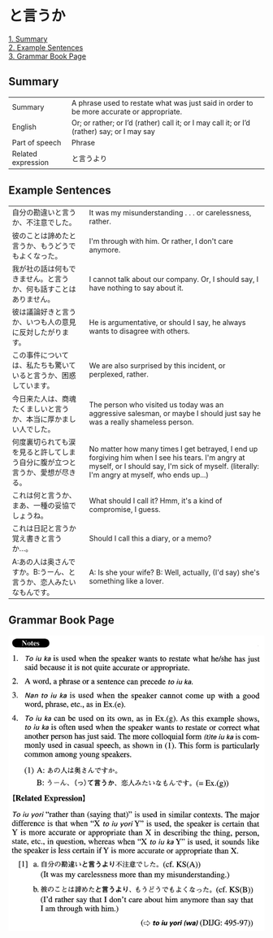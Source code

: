 # と言うか

[1. Summary](#summary)<br>
[2. Example Sentences](#example-sentences)<br>
[3. Grammar Book Page](#grammar-book-page)<br>


## Summary

<table><tr>   <td>Summary</td>   <td>A phrase used to restate what was just said in order to be more accurate or appropriate.</td></tr><tr>   <td>English</td>   <td>Or; or rather; or I’d (rather) call it; or I may call it; or I’d (rather) say; or I may say</td></tr><tr>   <td>Part of speech</td>   <td>Phrase</td></tr><tr>   <td>Related expression</td>   <td>と言うより</td></tr></table>

## Example Sentences

<table><tr>   <td>自分の勘違いと言うか、不注意でした。</td>   <td>It was my misunderstanding . . . or carelessness, rather.</td></tr><tr>   <td>彼のことは諦めたと言うか、もうどうでもよくなった。</td>   <td>I'm through with him. Or rather, I don't care anymore.</td></tr><tr>   <td>我が社の話は何もできません。と言うか、何も話すことはありません。</td>   <td>I cannot talk about our company. Or, I should say, I have nothing to say about it.</td></tr><tr>   <td>彼は議論好きと言うか、いつも人の意見に反対したがります。</td>   <td>He is argumentative, or should I say, he always wants to disagree with others.</td></tr><tr>   <td>この事件については、私たちも驚いていると言うか、困惑しています。</td>   <td>We are also surprised by this incident, or perplexed, rather.</td></tr><tr>   <td>今日来た人は、商魂たくましいと言うか、本当に厚かましい人でした。</td>   <td>The person who visited us today was an aggressive salesman, or maybe I should just say he was a really shameless person.</td></tr><tr>   <td>何度裏切られても涙を見ると許してしまう自分に腹が立つと言うか、愛想が尽きる。</td>   <td>No matter how many times I get betrayed, I end up forgiving him when I see his tears. I'm angry at myself, or I should say, I'm sick of myself. (literally: I'm angry at myself, who ends up...)</td></tr><tr>   <td>これは何と言うか、まあ、一種の妥協でしょうね。</td>   <td>What should I call it? Hmm, it's a kind of compromise, I guess.</td></tr><tr>   <td>これは日記と言うか覚え書きと言うか…。</td>   <td>Should I call this a diary, or a memo?</td></tr><tr>   <td>A:あの人は奥さんですか。B:うーん、と言うか、恋人みたいなもんです。</td>   <td>A: Is she your wife?    B: Well, actually, (I'd say) she's something like a lover.</td></tr></table>

## Grammar Book Page

![](../img/Advancedと言うか.png)

